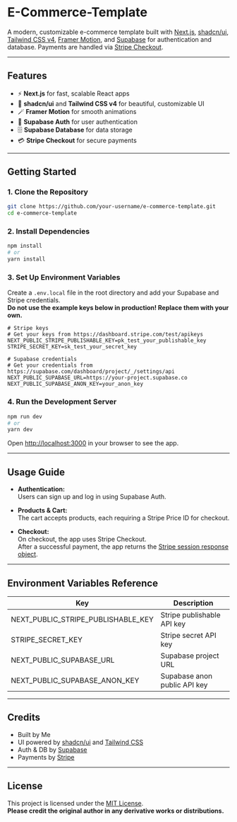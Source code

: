 # E-Commerce-Template

A modern, customizable e-commerce template built with [Next.js](https://nextjs.org/), [shadcn/ui](https://ui.shadcn.com/), [Tailwind CSS v4](https://tailwindcss.com/), [Framer Motion](https://www.framer.com/motion/), and [Supabase](https://supabase.com/) for authentication and database. Payments are handled via [Stripe Checkout](https://stripe.com/docs/checkout).

---

## Features

- ⚡ **Next.js** for fast, scalable React apps
- 🎨 **shadcn/ui** and **Tailwind CSS v4** for beautiful, customizable UI
- 🪄 **Framer Motion** for smooth animations
- 🔐 **Supabase Auth** for user authentication
- 🗄️ **Supabase Database** for data storage
- 💳 **Stripe Checkout** for secure payments

---

## Getting Started

### 1. Clone the Repository

```bash
git clone https://github.com/your-username/e-commerce-template.git
cd e-commerce-template
```

### 2. Install Dependencies

```bash
npm install
# or
yarn install
```

### 3. Set Up Environment Variables

Create a `.env.local` file in the root directory and add your Supabase and Stripe credentials.  
**Do not use the example keys below in production! Replace them with your own.**

```env
# Stripe keys
# Get your keys from https://dashboard.stripe.com/test/apikeys
NEXT_PUBLIC_STRIPE_PUBLISHABLE_KEY=pk_test_your_publishable_key
STRIPE_SECRET_KEY=sk_test_your_secret_key

# Supabase credentials
# Get your credentials from https://supabase.com/dashboard/project/_/settings/api
NEXT_PUBLIC_SUPABASE_URL=https://your-project.supabase.co
NEXT_PUBLIC_SUPABASE_ANON_KEY=your_anon_key
```

### 4. Run the Development Server

```bash
npm run dev
# or
yarn dev
```

Open [http://localhost:3000](http://localhost:3000) in your browser to see the app.

---

## Usage Guide

- **Authentication:**  
  Users can sign up and log in using Supabase Auth.

- **Products & Cart:**  
  The cart accepts products, each requiring a Stripe Price ID for checkout.

- **Checkout:**  
  On checkout, the app uses Stripe Checkout.  
  After a successful payment, the app returns the [Stripe session response object](https://docs.stripe.com/api/checkout/sessions/create).

---

## Environment Variables Reference

| Key                               | Description                        |
|------------------------------------|------------------------------------|
| NEXT_PUBLIC_STRIPE_PUBLISHABLE_KEY | Stripe publishable API key         |
| STRIPE_SECRET_KEY                  | Stripe secret API key              |
| NEXT_PUBLIC_SUPABASE_URL           | Supabase project URL               |
| NEXT_PUBLIC_SUPABASE_ANON_KEY      | Supabase anon public API key       |

---

## Credits

- Built by Me
- UI powered by [shadcn/ui](https://ui.shadcn.com/) and [Tailwind CSS](https://tailwindcss.com/)
- Auth & DB by [Supabase](https://supabase.com/)
- Payments by [Stripe](https://stripe.com/)

---

## License

This project is licensed under the [MIT License](./LICENSE).  
**Please credit the original author in any derivative works or distributions.**
